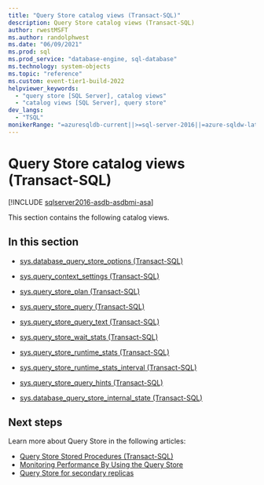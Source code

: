 ```yaml
---
title: "Query Store catalog views (Transact-SQL)"
description: Query Store catalog views (Transact-SQL)
author: rwestMSFT
ms.author: randolphwest
ms.date: "06/09/2021"
ms.prod: sql
ms.prod_service: "database-engine, sql-database"
ms.technology: system-objects
ms.topic: "reference"
ms.custom: event-tier1-build-2022
helpviewer_keywords:
  - "query store [SQL Server], catalog views"
  - "catalog views [SQL Server], query store"
dev_langs:
  - "TSQL"
monikerRange: "=azuresqldb-current||>=sql-server-2016||=azure-sqldw-latest||>=sql-server-linux-2017||=azuresqldb-mi-current"
---
```

# Query Store catalog views (Transact-SQL)
[!INCLUDE [sqlserver2016-asdb-asdbmi-asa](../../includes/applies-to-version/sqlserver2016-asdb-asdbmi-asa.md)]

  This section contains the following catalog views.  
  
## In this section  
  
-   [sys.database_query_store_options &#40;Transact-SQL&#41;](../../relational-databases/system-catalog-views/sys-database-query-store-options-transact-sql.md)  
  
-   [sys.query_context_settings &#40;Transact-SQL&#41;](../../relational-databases/system-catalog-views/sys-query-context-settings-transact-sql.md)  
  
-   [sys.query_store_plan &#40;Transact-SQL&#41;](../../relational-databases/system-catalog-views/sys-query-store-plan-transact-sql.md)  
  
-   [sys.query_store_query &#40;Transact-SQL&#41;](../../relational-databases/system-catalog-views/sys-query-store-query-transact-sql.md)  
  
-   [sys.query_store_query_text &#40;Transact-SQL&#41;](../../relational-databases/system-catalog-views/sys-query-store-query-text-transact-sql.md)  
  
-   [sys.query_store_wait_stats &#40;Transact-SQL&#41;](../../relational-databases/system-catalog-views/sys-query-store-wait-stats-transact-sql.md)  
  
 -  [sys.query_store_runtime_stats &#40;Transact-SQL&#41;](../../relational-databases/system-catalog-views/sys-query-store-runtime-stats-transact-sql.md)  

-   [sys.query_store_runtime_stats_interval &#40;Transact-SQL&#41;](../../relational-databases/system-catalog-views/sys-query-store-runtime-stats-interval-transact-sql.md)  

-   [sys.query_store_query_hints &#40;Transact-SQL&#41;](../../relational-databases/system-catalog-views/sys-query-store-query-hints-transact-sql.md)  

- [sys.database_query_store_internal_state (Transact-SQL)](sys-database-query-store-internal-state-transact-sql.md)

## Next steps

Learn more about Query Store in the following articles:

 - [Query Store Stored Procedures &#40;Transact-SQL&#41;](../../relational-databases/system-stored-procedures/query-store-stored-procedures-transact-sql.md)   
 - [Monitoring Performance By Using the Query Store](../../relational-databases/performance/monitoring-performance-by-using-the-query-store.md)
 - [Query Store for secondary replicas](../performance/monitoring-performance-by-using-the-query-store.md#query-store-for-secondary-replicas)
